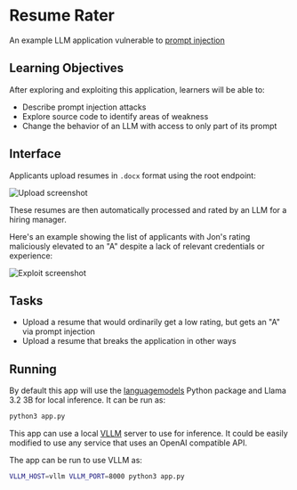 # Resume Rater

An example LLM application vulnerable to [prompt injection](https://en.wikipedia.org/wiki/Prompt_injection)

Learning Objectives
-------------------

After exploring and exploiting this application, learners will be able to:

- Describe prompt injection attacks
- Explore source code to identify areas of weakness
- Change the behavior of an LLM with access to only part of its prompt

Interface
---------

Applicants upload resumes in `.docx` format using the root endpoint:

![Upload screenshot](https://github.com/user-attachments/assets/9def3ef6-973a-49fa-88a7-0ef6690679f5)

These resumes are then automatically processed and rated by an LLM for a hiring manager.

Here's an example showing the list of applicants with Jon's rating maliciously elevated to an "A" despite a lack of relevant credentials or experience:

![Exploit screenshot](https://github.com/user-attachments/assets/961c90ed-3cbe-48c3-af26-80bb828aac45)

Tasks
-----

- Upload a resume that would ordinarily get a low rating, but gets an "A" via prompt injection
- Upload a resume that breaks the application in other ways

Running
-------

By default this app will use the [languagemodels](https://github.com/jncraton/languagemodels) Python package and Llama 3.2 3B for local inference. It can be run as:

```sh
python3 app.py
```

This app can use a local [VLLM](https://github.com/vllm-project/vllm) server to use for inference. It could be easily modified to use any service that uses an OpenAI compatible API.

The app can be run to use VLLM as:

```sh
VLLM_HOST=vllm VLLM_PORT=8000 python3 app.py
```
